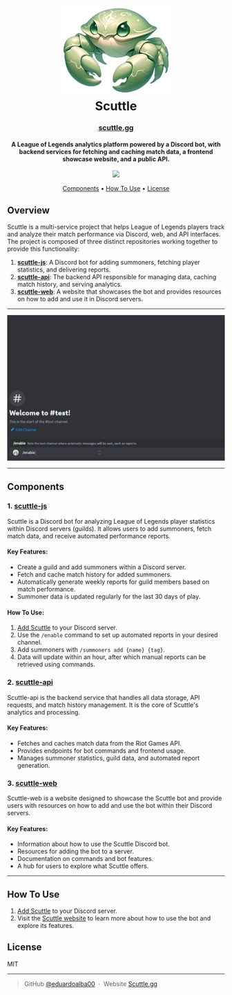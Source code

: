 <h1 align="center">
  <br>
  <a href="https://www.scuttle.gg"><img src="./scuttle_cropped.png" alt="Scuttle" width="250"></a>
  <br>
  Scuttle
  <br>
</h1>

<h3 align="center"><a href="https://www.scuttle.gg">scuttle.gg</a></h3>
<h4 align="center">A League of Legends analytics platform powered by a Discord bot, with backend services for fetching and caching match data, a frontend showcase website, and a public API.</h4>

<p align="center">
  <a href="https://www.buymeacoffee.com/eduardoalba">
    <img src="https://img.shields.io/badge/$-donate-ff69b4.svg?maxAge=2592000&amp;style=flat">
  </a>
</p>

<p align="center">
  <a href="#components">Components</a> •
  <a href="#how-to-use">How To Use</a> •
  <a href="#license">License</a>
</p>

## Overview

Scuttle is a multi-service project that helps League of Legends players track and analyze their match performance via Discord, web, and API interfaces. The project is composed of three distinct repositories working together to provide this functionality:

1. **[scuttle-js](https://github.com/Eduardo-Projects/scuttle-js)**: A Discord bot for adding summoners, fetching player statistics, and delivering reports.
2. **[scuttle-api](https://github.com/Eduardo-Projects/scuttle-api)**: The backend API responsible for managing data, caching match history, and serving analytics.
3. **[scuttle-web](https://github.com/Eduardo-Projects/scuttle-web)**: A website that showcases the bot and provides resources on how to add and use it in Discord servers.

---

![screenshot](./scuttle_demo.gif)

---

## Components

### 1. [scuttle-js](https://github.com/Eduardo-Projects/scuttle-js)

Scuttle is a Discord bot for analyzing League of Legends player statistics within Discord servers (guilds). It allows users to add summoners, fetch match data, and receive automated performance reports.

#### Key Features:

- Create a guild and add summoners within a Discord server.
- Fetch and cache match history for added summoners.
- Automatically generate weekly reports for guild members based on match performance.
- Summoner data is updated regularly for the last 30 days of play.

#### How To Use:

1. [Add Scuttle](https://discord.com/oauth2/authorize?client_id=1222960533523796089&permissions=17600776293376&scope=bot) to your Discord server.
2. Use the `/enable` command to set up automated reports in your desired channel.
3. Add summoners with `/summoners add {name} {tag}`.
4. Data will update within an hour, after which manual reports can be retrieved using commands.

### 2. [scuttle-api](https://github.com/Eduardo-Projects/scuttle-api)

Scuttle-api is the backend service that handles all data storage, API requests, and match history management. It is the core of Scuttle's analytics and processing.

#### Key Features:

- Fetches and caches match data from the Riot Games API.
- Provides endpoints for bot commands and frontend usage.
- Manages summoner statistics, guild data, and automated report generation.

### 3. [scuttle-web](https://github.com/Eduardo-Projects/scuttle-web)

Scuttle-web is a website designed to showcase the Scuttle bot and provide users with resources on how to add and use the bot within their Discord servers.

#### Key Features:

- Information about how to use the Scuttle Discord bot.
- Resources for adding the bot to a server.
- Documentation on commands and bot features.
- A hub for users to explore what Scuttle offers.

---

## How To Use

1. [Add Scuttle](https://discord.com/oauth2/authorize?client_id=1222960533523796089&permissions=17600776293376&scope=bot) to your Discord server.
2. Visit the [Scuttle website](https://www.scuttle.gg) to learn more about how to use the bot and explore its features.

## License

MIT

---

> GitHub [@eduardoalba00](https://github.com/eduardoalba00) &nbsp;&middot;&nbsp; Website [Scuttle.gg](https://www.scuttle.gg)
